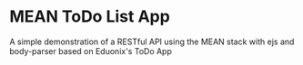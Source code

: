 # MEAN ToDo List App

A simple demonstration of a RESTful API using the MEAN stack with ejs and body-parser based on Eduonix's ToDo App 

